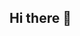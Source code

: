 ## Hi there 👋

<!--
**fjcarbajal/fjcarbajal** is a ✨ _special_ ✨ repository because its `README.md` (this file) appears on your GitHub profile.

Here are some ideas to get you started:

- 📫 How to reach me:
-->
